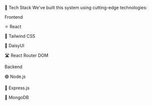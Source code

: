 🚀 Tech Stack
We've built this system using cutting-edge technologies:

Frontend

⚛️ React

🎨 Tailwind CSS

🌼 DaisyUI

🛣️ React Router DOM


Backend

🟢 Node.js

🚂 Express.js

🍃 MongoDB 
